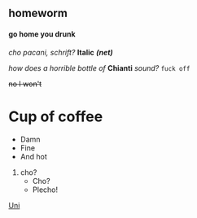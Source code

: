## homeworm
#### go home you drunk
*cho pacani, schrift?*
**Italic** 
***(net)***

_how does a horrible bottle of_
__Chianti__
_sound?_
``fuck off``

~~no I won't~~

# Cup of coffee
  - Damn
  - Fine
  - And hot

1. cho?
    * Cho?
    * Plecho!
    
    
[Uni](http://wiki.cs.hse.ru/%D0%A6%D0%B8%D1%84%D1%80%D0%BE%D0%B2%D0%B0%D1%8F_%D0%B3%D1%80%D0%B0%D0%BC%D0%BE%D1%82%D0%BD%D0%BE%D1%81%D1%82%D1%8C_2018_(2_%D1%81%D0%B5%D0%BC%D0%B5%D1%81%D1%82%D1%80))

